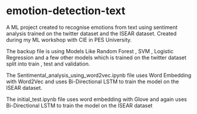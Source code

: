 # emotion-detection-text
A ML project created to recognise emotions from text using sentiment analysis trained on the twitter dataset and the ISEAR dataset. 
Created during my ML workshop with CIE in PES University.

The backup file is using Models Like Random Forest , SVM , Logistic Regression and a few other models which is trained on the twitter dataset split into train , test and validation.

The Sentimental_analysis_using_word2vec.ipynb file uses Word Embedding with Word2Vec and uses Bi-Directional LSTM to train the model on the ISEAR dataset.

The initial_test.ipynb file uses word embedding with Glove and again uses Bi-Directional LSTM to train the model on the ISEAR dataset
